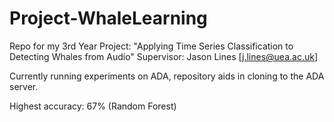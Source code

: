 # Project-WhaleLearning
Repo for my 3rd Year Project: "Applying Time Series Classification to Detecting Whales from Audio"
Supervisor: Jason Lines [j.lines@uea.ac.uk]

Currently running experiments on ADA, repository aids in cloning to the ADA server. 

Highest accuracy: 67% (Random Forest)

